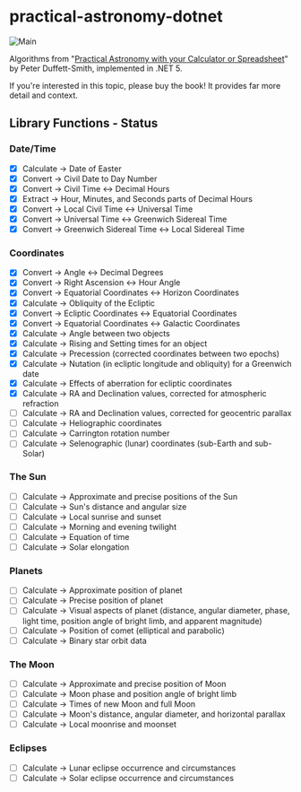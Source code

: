 # practical-astronomy-dotnet

![Main](https://github.com/jfcarr-astronomy/practical-astronomy-dotnet/workflows/Build-Test/badge.svg)

Algorithms from "[Practical Astronomy with your Calculator or Spreadsheet](https://www.amazon.com/Practical-Astronomy-your-Calculator-Spreadsheet/dp/1108436072)" by Peter Duffett-Smith, implemented in .NET 5.

If you're interested in this topic, please buy the book! It provides far more detail and context.

## Library Functions - Status

### Date/Time

- [x] Calculate -> Date of Easter
- [x] Convert -> Civil Date to Day Number
- [x] Convert -> Civil Time <-> Decimal Hours
- [x] Extract -> Hour, Minutes, and Seconds parts of Decimal Hours
- [x] Convert -> Local Civil Time <-> Universal Time
- [x] Convert -> Universal Time <-> Greenwich Sidereal Time
- [x] Convert -> Greenwich Sidereal Time <-> Local Sidereal Time

### Coordinates

- [x] Convert -> Angle <-> Decimal Degrees
- [x] Convert -> Right Ascension <-> Hour Angle
- [x] Convert -> Equatorial Coordinates <-> Horizon Coordinates
- [x] Calculate -> Obliquity of the Ecliptic
- [x] Convert -> Ecliptic Coordinates <-> Equatorial Coordinates
- [x] Convert -> Equatorial Coordinates <-> Galactic Coordinates
- [x] Calculate -> Angle between two objects
- [x] Calculate -> Rising and Setting times for an object
- [x] Calculate -> Precession (corrected coordinates between two epochs)
- [x] Calculate -> Nutation (in ecliptic longitude and obliquity) for a Greenwich date
- [x] Calculate -> Effects of aberration for ecliptic coordinates
- [x] Calculate -> RA and Declination values, corrected for atmospheric refraction
- [ ] Calculate -> RA and Declination values, corrected for geocentric parallax
- [ ] Calculate -> Heliographic coordinates
- [ ] Calculate -> Carrington rotation number
- [ ] Calculate -> Selenographic (lunar) coordinates (sub-Earth and sub-Solar)

### The Sun

- [ ] Calculate -> Approximate and precise positions of the Sun
- [ ] Calculate -> Sun's distance and angular size
- [ ] Calculate -> Local sunrise and sunset
- [ ] Calculate -> Morning and evening twilight
- [ ] Calculate -> Equation of time
- [ ] Calculate -> Solar elongation

### Planets

- [ ] Calculate -> Approximate position of planet
- [ ] Calculate -> Precise position of planet
- [ ] Calculate -> Visual aspects of planet (distance, angular diameter, phase, light time, position angle of bright limb, and apparent magnitude)
- [ ] Calculate -> Position of comet (elliptical and parabolic)
- [ ] Calculate -> Binary star orbit data

### The Moon

- [ ] Calculate -> Approximate and precise position of Moon
- [ ] Calculate -> Moon phase and position angle of bright limb
- [ ] Calculate -> Times of new Moon and full Moon
- [ ] Calculate -> Moon's distance, angular diameter, and horizontal parallax
- [ ] Calculate -> Local moonrise and moonset

### Eclipses

- [ ] Calculate -> Lunar eclipse occurrence and circumstances
- [ ] Calculate -> Solar eclipse occurrence and circumstances
